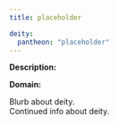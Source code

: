 ```yaml
---
title: placeholder

deity: 
  pantheon: "placeholder"
---
```


**Description:**

**Domain:**

<div class="todo">Blurb about deity.</div>

<!--more-->

<div class="todo">Continued info about deity.</div>
